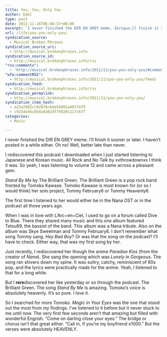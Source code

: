 ```yaml
---
title: You, You, Only You
author: Edel
type: post
date: 2011-11-16T06:40:57+00:00
excerpt: 'I never finished the DIR EN GREY meme. I&rsquo;ll finish it sooner or later. I haven&rsquo;t posted in a while either. Oh no! Well, better late than never. I rediscovered this podcast I downloaded when I just started listening to &hellip; <a href="http://musicalphrases.wordpress.com/2011/11/16/you-you-only-you/">Continue reading <span>&rarr;</span></a><img alt="" border="0" src="http://stats.wordpress.com/b.gif?host=musicalphrases.wordpress.com&amp;blog=29458397&amp;post=5&amp;subd=musicalphrases&amp;ref=&amp;feed=1" width="1" height="1"/>'
url: /life/you-you-only-you/
syndication_source:
  - Musical Broken Phrases
syndication_source_uri:
  - http://musical.brokenphrases.info
syndication_source_id:
  - http://musical.brokenphrases.info/rss
"rss:comments":
  - 'http://musical.brokenphrases.info/2011/11/you-you-only-you/#comments'
"wfw:commentRSS":
  - http://musical.brokenphrases.info/2011/11/you-you-only-you/feed/
syndication_feed:
  - http://musical.brokenphrases.info/rss
syndication_permalink:
  - http://musical.brokenphrases.info/2011/11/you-you-only-you/
syndication_item_hash:
  - a23af082cc02876c6eb54902a48f7479
  - c9254ed6c8b4a9a82df76920c117c67f
categories:
  - Music

---
```

I never finished the DIR EN GREY meme. I’ll finish it sooner or later. I haven’t posted in a while either. Oh no! Well, better late than never.

I rediscovered this podcast I downloaded when I just started listening to Japanese and Korean music. All Rock and No Talk by xxthrowdownxx I think it was. So yeah, I was listening to volume 12 and came across a pleasant gem.

_Stand By Me_ by The Brilliant Green. The Brilliant Green is a pop rock band fronted by Tomoko Kawase. Tomoko Kawase is most known for (or so I would think) her solo project, Tommy February6 or Tommy Heavenly6.

The first time I listened to her would either be in the Nana OST or in the podcast all those years ago.

When I was in love with L’Arc~en~Ciel, I used to go on a forum called Dive to Blue. There they shared many music and this one album featured Tetsu69, the bassist of the band. This album was a Nana tribute. Also on the album was Skye Sweetman and Tommy February6. I don’t remember what song Tommy sang. _Hey Bad Boy_? Or was that the song on the podcast? I’ll have to check. Either way, that was my first song by her.

Just recently, I rediscovered her though the anime _Paradise Kiss_ (from the creator of _Nana_). She sang the opening which was _Lonely in Gorgeous_. The song ran shivers down my spine. It was sultry, catchy, reminiscent of 80s pop, and the lyrics were practically made for the anime. Yeah, I listened to that for a long while.

But I **rere**discovered her like yesterday or so through the podcast. The Brilliant Green. The song _Stand By Me_ is amazing. Tomoko’s voice is absolutely heavenly. It’s so pure. I love it.

So I searched for more Tomoko. _Magic in Your Eyes_ was the one that stood out the most from my findings. I’ve listened to it before but it never stuck to me until now. The very first few seconds aren’t that amazing but filled with wonderful Engrish. “Come on darling close your eyes.” The bridge or chorus isn’t that great either. “Call in, if you’re my boyfriend x1000.” But the verses were absolutely HEAVENLY.

<ol class="footnote">
</ol>